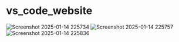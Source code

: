 # vs_code_website
![Screenshot 2025-01-14 225734](https://github.com/user-attachments/assets/357ac2bb-f638-4ba7-b953-c613fbdfba53)
![Screenshot 2025-01-14 225757](https://github.com/user-attachments/assets/0c075752-be19-4c8b-a1e7-ffc3afcf2442)
![Screenshot 2025-01-14 225836](https://github.com/user-attachments/assets/47799279-50d9-4160-84dc-d9a88372f609)
